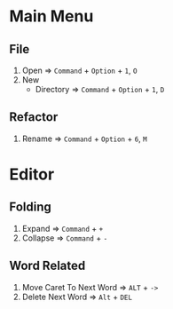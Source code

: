 # Main Menu
## File
1. Open => `Command` + `Option` + `1`, `O`
2. New
    * Directory => `Command` + `Option` + `1`, `D`

## Refactor
1. Rename => `Command` + `Option` + `6`, `M`

# Editor
## Folding
1. Expand => `Command` + `+`
2. Collapse => `Command` + `-`

## Word Related
1. Move Caret To Next Word => `ALT` + `->`
2. Delete Next Word => `Alt` + `DEL`
